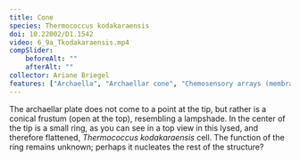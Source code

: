 ```yaml
---
title: Cone
species: Thermococcus kodakaraensis 
doi: 10.22002/D1.1542
video: 6_9a_Tkodakaraensis.mp4
compSlider:
    beforeAlt: ""
    afterAlt: ""
collector: Ariane Briegel
features: ["Archaella", "Archaellar cone", "Chemosensory arrays (membrane-bound)", "DNA", "Membrane (monoderm)", "Ribosomes", "Surface layer", "Unidentified structures"]
---
```


The archaellar plate does not come to a point at the tip, but rather is a conical frustum (open at the top), resembling a lampshade. In the center of the tip is a small ring, as you can see in a top view in this lysed, and therefore flattened, *Thermococcus kodakaraensis* cell. The function of the ring remains unknown; perhaps it nucleates the rest of the structure?

